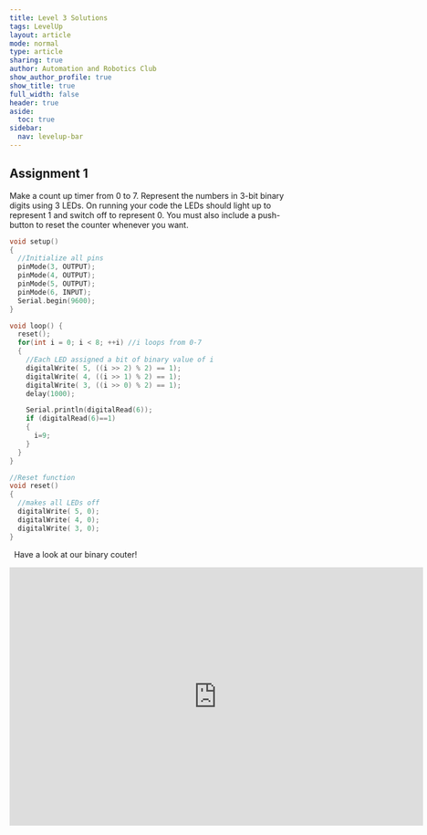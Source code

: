 ```yaml
---
title: Level 3 Solutions
tags: LevelUp
layout: article
mode: normal
type: article
sharing: true
author: Automation and Robotics Club
show_author_profile: true
show_title: true
full_width: false
header: true
aside:
  toc: true
sidebar:
  nav: levelup-bar
---
```



## Assignment 1
Make a count up timer from 0 to 7. Represent the numbers in 3-bit binary digits using 3 LEDs. On running your code the LEDs should light up to represent 1 and switch off to represent 0. You must also include a push-button to reset the counter whenever you want.

```c++
void setup()
{
  //Initialize all pins
  pinMode(3, OUTPUT);
  pinMode(4, OUTPUT);
  pinMode(5, OUTPUT);
  pinMode(6, INPUT);
  Serial.begin(9600);
}

void loop() {
  reset();
  for(int i = 0; i < 8; ++i) //i loops from 0-7
  {
    //Each LED assigned a bit of binary value of i
    digitalWrite( 5, ((i >> 2) % 2) == 1);
    digitalWrite( 4, ((i >> 1) % 2) == 1);
    digitalWrite( 3, ((i >> 0) % 2) == 1);
    delay(1000);

    Serial.println(digitalRead(6));
    if (digitalRead(6)==1)
    {
      i=9;
    }
  }
}

//Reset function
void reset()
{
  //makes all LEDs off
  digitalWrite( 5, 0);
  digitalWrite( 4, 0);
  digitalWrite( 3, 0);
}

```
&nbsp;
Have a look at our binary couter!
<iframe width="725" height="453" src="https://www.tinkercad.com/embed/56e3vOWUUSP?editbtn=1" frameborder="0" marginwidth="0" marginheight="0" scrolling="no"></iframe>
